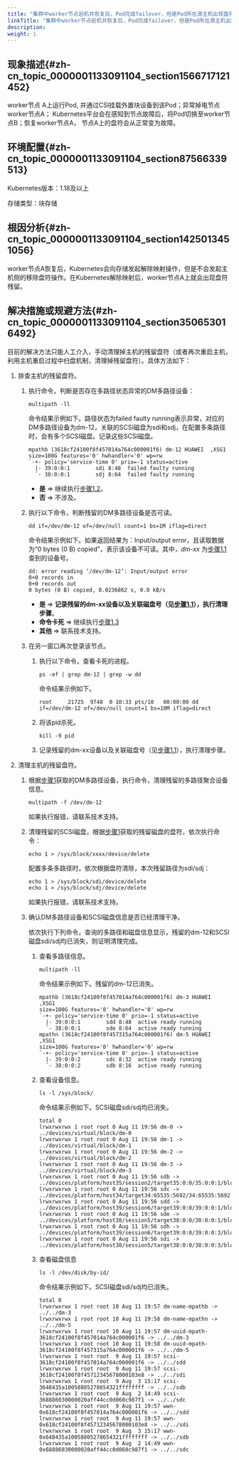 ```yaml
---
title: "集群中worker节点宕机并恢复后，Pod完成failover，但是Pod所在源主机出现盘符残留"
linkTitle: "集群中worker节点宕机并恢复后，Pod完成failover，但是Pod所在源主机出现盘符残留"
description: 
weight: 1
---
```


## 现象描述{#zh-cn_topic_0000001133091104_section1566717121452}

worker节点 A上运行Pod, 并通过CSI挂载外置块设备到该Pod；异常掉电节点worker节点A； Kubernetes平台会在感知到节点故障后，将Pod切换至worker节点B；恢复worker节点A， 节点A上的盘符会从正常变为故障。

## 环境配置{#zh-cn_topic_0000001133091104_section87566339513}

Kubernetes版本：1.18及以上

存储类型：块存储

## 根因分析{#zh-cn_topic_0000001133091104_section1425013451056}

worker节点A恢复后，Kubernetes会向存储发起解除映射操作，但是不会发起主机侧的移除盘符操作。在Kubernetes解除映射后，worker节点A上就会出现盘符残留。

## 解决措施或规避方法{#zh-cn_topic_0000001133091104_section350653016492}

目前的解决方法只能人工介入，手动清理掉主机的残留盘符（或者再次重启主机，利用主机重启过程中扫盘机制，清理掉残留盘符）。具体方法如下：

1.  <a name="zh-cn_topic_0000001133091104_li195731859152815"></a>排查主机的残留盘符。
    1.  <a name="zh-cn_topic_0000001133091104_li177163210119"></a>执行命令，判断是否存在多路径状态异常的DM多路径设备：

        ```
        multipath -ll
        ```

        命令结果示例如下。路径状态为failed faulty running表示异常，对应的DM多路径设备为dm-12，关联的SCSI磁盘为sdi和sdj，在配置多条路径时，会有多个SCSI磁盘。记录这些SCSI磁盘。

        ```
        mpathb (3618cf24100f8f457014a764c000001f6) dm-12 HUAWEI  ,XSG1            
        size=100G features='0' hwhandler='0' wp=rw
        `-+- policy='service-time 0' prio=-1 status=active
          |- 39:0:0:1        sdi 8:48  failed faulty running
          `- 38:0:0:1        sdj 8:64  failed faulty running
        ```

        -   **是**  =\>  继续执行[步骤1.2](#zh-cn_topic_0000001133091104_li4217105512811)。
        -   **否**  =\> 不涉及。

    2.  <a name="zh-cn_topic_0000001133091104_li4217105512811"></a>执行以下命令，判断残留的DM多路径设备是否可读。

        ```
        dd if=/dev/dm-12 of=/dev/null count=1 bs=1M iflag=direct
        ```

        命令结果示例如下。如果返回结果为：Input/output error，且读取数据为“0 bytes \(0 B\) copied”，表示该设备不可读。其中，_dm-xx_ 为[步骤1.1](#zh-cn_topic_0000001133091104_li177163210119)查到的设备号。

        ```
        dd: error reading ‘/dev/dm-12’: Input/output error
        0+0 records in
        0+0 records out
        0 bytes (0 B) copied, 0.0236862 s, 0.0 kB/s
        ```

        -   **是**  =\>  **记录残留的dm-xx设备以及关联磁盘号（见[步骤1.1](#zh-cn_topic_0000001133091104_li177163210119)），执行清理步骤**。
        -   **命令卡死**  =\>  继续执行[步骤1.3](#zh-cn_topic_0000001133091104_li6716192111111)
        -   **其他**  =\> 联系技术支持。

    3.  <a name="zh-cn_topic_0000001133091104_li6716192111111"></a>在另一窗口再次登录该节点。
        1.  执行以下命令，查看卡死的进程。

            ```
            ps -ef | grep dm-12 | grep -w dd
            ```

            命令结果示例如下。

            ```
            root     21725  9748  0 10:33 pts/10   00:00:00 dd if=/dev/dm-12 of=/dev/null count=1 bs=10M iflag=direct
            ```

        2.  将该pid杀死。

            ```
            kill -9 pid
            ```

        3.  记录残留的dm-xx设备以及关联磁盘号（见[步骤1.1](#zh-cn_topic_0000001133091104_li177163210119)），执行清理步骤。

2.  清理主机的残留盘符。
    1.  根据[步骤1](#zh-cn_topic_0000001133091104_li195731859152815)获取的DM多路径设备，执行命令，清理残留的多路径聚合设备信息。

        ```
        multipath -f /dev/dm-12
        ```

        如果执行报错，请联系技术支持。

    2.  清理残留的SCSI磁盘，根据[步骤1](#zh-cn_topic_0000001133091104_li195731859152815)获取的残留磁盘的盘符，依次执行命令：

        ```
        echo 1 > /sys/block/xxxx/device/delete
        ```

        配置多条多路径时，依次根据盘符清除，本次残留路径为sdi/sdj：

        ```
        echo 1 > /sys/block/sdi/device/delete
        echo 1 > /sys/block/sdj/device/delete
        ```

        如果执行报错，请联系技术支持。

    3.  确认DM多路径设备和SCSI磁盘信息是否已经清理干净。

        依次执行下列命令，查询的多路径和磁盘信息显示，残留的dm-12和SCSI磁盘sdi/sdj均已消失，则证明清理完成。

        1.  查看多路径信息。

            ```
            multipath -ll
            ```

            命令结果示例如下。残留的dm-12已消失。

            ```
            mpathb (3618cf24100f8f457014a764c000001f6) dm-3 HUAWEI  ,XSG1            
            size=100G features='0' hwhandler='0' wp=rw
            `-+- policy='service-time 0' prio=-1 status=active
              |- 39:0:0:1        sdd 8:48  active ready running
              `- 38:0:0:1        sde 8:64  active ready running
            mpathn (3618cf24100f8f457315a764c000001f6) dm-5 HUAWEI  ,XSG1            
            size=100G features='0' hwhandler='0' wp=rw
            `-+- policy='service-time 0' prio=-1 status=active
              |- 39:0:0:2        sdc 8:32  active ready running
              `- 38:0:0:2        sdb 8:16  active ready running
            ```

        2.  查看设备信息。

            ```
            ls -l /sys/block/
            ```

            命令结果示例如下。SCSI磁盘sdi/sdj均已消失。

            ```
            total 0
            lrwxrwxrwx 1 root root 0 Aug 11 19:56 dm-0 -> ../devices/virtual/block/dm-0
            lrwxrwxrwx 1 root root 0 Aug 11 19:56 dm-1 -> ../devices/virtual/block/dm-1
            lrwxrwxrwx 1 root root 0 Aug 11 19:56 dm-2 -> ../devices/virtual/block/dm-2
            lrwxrwxrwx 1 root root 0 Aug 11 19:56 dm-3 -> ../devices/virtual/block/dm-3
            lrwxrwxrwx 1 root root 0 Aug 11 19:56 sdb -> ../devices/platform/host35/session2/target35:0:0/35:0:0:1/block/sdb
            lrwxrwxrwx 1 root root 0 Aug 11 19:56 sdc -> ../devices/platform/host34/target34:65535:5692/34:65535:5692:0/block/sdc
            lrwxrwxrwx 1 root root 0 Aug 11 19:56 sdd -> ../devices/platform/host39/session6/target39:0:0/39:0:0:1/block/sdd
            lrwxrwxrwx 1 root root 0 Aug 11 19:56 sde -> ../devices/platform/host38/session5/target38:0:0/38:0:0:1/block/sde
            lrwxrwxrwx 1 root root 0 Aug 11 19:56 sdh -> ../devices/platform/host39/session6/target39:0:0/39:0:0:3/block/sdh
            lrwxrwxrwx 1 root root 0 Aug 11 19:56 sdi -> ../devices/platform/host38/session5/target38:0:0/38:0:0:3/block/sdi
            ```

        3.  查看磁盘信息

            ```
            ls -l /dev/disk/by-id/
            ```

            命令结果示例如下。SCSI磁盘sdi/sdj均已消失。

            ```
            total 0
            lrwxrwxrwx 1 root root 10 Aug 11 19:57 dm-name-mpathb -> ../../dm-3
            lrwxrwxrwx 1 root root 10 Aug 11 19:58 dm-name-mpathn -> ../../dm-5
            lrwxrwxrwx 1 root root 10 Aug 11 19:57 dm-uuid-mpath-3618cf24100f8f457014a764c000001f6 -> ../../dm-3
            lrwxrwxrwx 1 root root 10 Aug 11 19:58 dm-uuid-mpath-3618cf24100f8f457315a764c000001f6 -> ../../dm-5
            lrwxrwxrwx 1 root root  9 Aug 11 19:57 scsi-3618cf24100f8f457014a764c000001f6 -> ../../sdd
            lrwxrwxrwx 1 root root  9 Aug 11 19:57 scsi-3618cf24100f8f45712345678000103e8 -> ../../sdi
            lrwxrwxrwx 1 root root  9 Aug  3 15:17 scsi-3648435a10058805278654321ffffffff -> ../../sdb
            lrwxrwxrwx 1 root root  9 Aug  2 14:49 scsi-368886030000020aff44cc0d060c987f1 -> ../../sdc
            lrwxrwxrwx 1 root root  9 Aug 11 19:57 wwn-0x618cf24100f8f457014a764c000001f6 -> ../../sdd
            lrwxrwxrwx 1 root root  9 Aug 11 19:57 wwn-0x618cf24100f8f45712345678000103e8 -> ../../sdi
            lrwxrwxrwx 1 root root  9 Aug  3 15:17 wwn-0x648435a10058805278654321ffffffff -> ../../sdb
            lrwxrwxrwx 1 root root  9 Aug  2 14:49 wwn-0x68886030000020aff44cc0d060c987f1 -> ../../sdc
            ```

